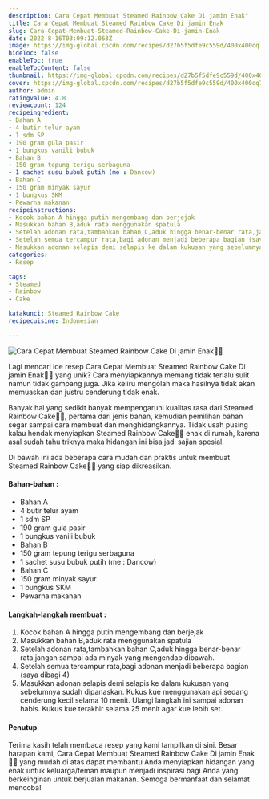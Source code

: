 ```yaml
---
description: Cara Cepat Membuat Steamed Rainbow Cake Di jamin Enak"
title: Cara Cepat Membuat Steamed Rainbow Cake Di jamin Enak
slug: Cara-Cepat-Membuat-Steamed-Rainbow-Cake-Di-jamin-Enak
date: 2022-8-16T03:09:12.063Z
image: https://img-global.cpcdn.com/recipes/d27b5f5dfe9c559d/400x400cq70/photo.jpg
hideToc: false
enableToc: true
enableTocContent: false
thumbnail: https://img-global.cpcdn.com/recipes/d27b5f5dfe9c559d/400x400cq70/photo.jpg
cover: https://img-global.cpcdn.com/recipes/d27b5f5dfe9c559d/400x400cq70/photo.jpg
author: admin
ratingvalue: 4.8
reviewcount: 124
recipeingredient:
- Bahan A
- 4 butir telur ayam
- 1 sdm SP
- 190 gram gula pasir
- 1 bungkus vanili bubuk
- Bahan B
- 150 gram tepung terigu serbaguna
- 1 sachet susu bubuk putih (me : Dancow)
- Bahan C
- 150 gram minyak sayur
- 1 bungkus SKM
- Pewarna makanan
recipeinstructions:
- Kocok bahan A hingga putih mengembang dan berjejak
- Masukkan bahan B,aduk rata menggunakan spatula
- Setelah adonan rata,tambahkan bahan C,aduk hingga benar-benar rata,jangan sampai ada minyak yang mengendap dibawah.
- Setelah semua tercampur rata,bagi adonan menjadi beberapa bagian (saya dibagi 4)
- Masukkan adonan selapis demi selapis ke dalam kukusan yang sebelumnya sudah dipanaskan. Kukus kue menggunakan api sedang cenderung kecil selama 10 menit. Ulangi langkah ini sampai adonan habis. Kukus kue terakhir selama 25 menit agar kue lebih set.
categories:
- Resep

tags:
- Steamed
- Rainbow
- Cake

katakunci: Steamed Rainbow Cake
recipecuisine: Indonesian

---
```


![Cara Cepat Membuat Steamed Rainbow Cake Di jamin Enak👩‍🍳](https://img-global.cpcdn.com/recipes/d27b5f5dfe9c559d/400x400cq70/photo.jpg)

Lagi mencari ide resep Cara Cepat Membuat Steamed Rainbow Cake Di jamin Enak👩‍🍳 yang unik? Cara menyiapkannya memang tidak terlalu sulit namun tidak gampang juga. Jika keliru mengolah maka hasilnya tidak akan memuaskan dan justru cenderung tidak enak.

Banyak hal yang sedikit banyak mempengaruhi kualitas rasa dari Steamed Rainbow Cake👩‍🍳, pertama dari jenis bahan, kemudian pemilihan bahan segar sampai cara membuat dan menghidangkannya. Tidak usah pusing kalau hendak menyiapkan Steamed Rainbow Cake👩‍🍳 enak di rumah, karena asal sudah tahu triknya maka hidangan ini bisa jadi sajian spesial.

Di bawah ini ada beberapa cara mudah dan praktis untuk membuat Steamed Rainbow Cake👩‍🍳 yang siap dikreasikan.

<!--inarticleads1-->

#### Bahan-bahan :

- Bahan A
- 4 butir telur ayam
- 1 sdm SP
- 190 gram gula pasir
- 1 bungkus vanili bubuk
- Bahan B
- 150 gram tepung terigu serbaguna
- 1 sachet susu bubuk putih (me : Dancow)
- Bahan C
- 150 gram minyak sayur
- 1 bungkus SKM
- Pewarna makanan

<!--inarticleads2-->

#### Langkah-langkah membuat :

1. Kocok bahan A hingga putih mengembang dan berjejak
1. Masukkan bahan B,aduk rata menggunakan spatula
1. Setelah adonan rata,tambahkan bahan C,aduk hingga benar-benar rata,jangan sampai ada minyak yang mengendap dibawah.
1. Setelah semua tercampur rata,bagi adonan menjadi beberapa bagian (saya dibagi 4)
1. Masukkan adonan selapis demi selapis ke dalam kukusan yang sebelumnya sudah dipanaskan. Kukus kue menggunakan api sedang cenderung kecil selama 10 menit. Ulangi langkah ini sampai adonan habis. Kukus kue terakhir selama 25 menit agar kue lebih set.

#### Penutup

Terima kasih telah membaca resep yang kami tampilkan di sini. Besar harapan kami, Cara Cepat Membuat Steamed Rainbow Cake Di jamin Enak👩‍🍳 yang mudah di atas dapat membantu Anda menyiapkan hidangan yang enak untuk keluarga/teman maupun menjadi inspirasi bagi Anda yang berkeinginan untuk berjualan makanan. Semoga bermanfaat dan selamat mencoba!